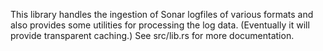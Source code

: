 This library handles the ingestion of Sonar logfiles of various formats and also provides some
utilities for processing the log data.  (Eventually it will provide transparent caching.)  See
src/lib.rs for more documentation.
